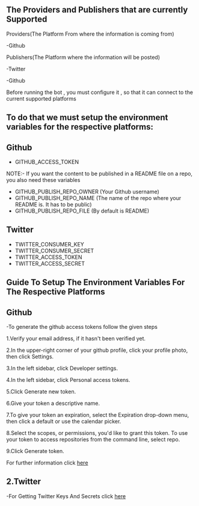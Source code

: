 The Providers and Publishers that are currently Supported
----------------------------------------------------------------------





Providers(The Platform From where the information is coming from)

-Github





Publishers(The Platform where the information will be posted)

-Twitter

-Github


Before running the bot , you must configure it , so that it can connect to the current supported platforms

To do that we must setup the environment variables for the respective platforms:
----------------------------------------------------------------------
Github 
----------------------------------------------------------------------
- GITHUB_ACCESS_TOKEN

NOTE:-
If you want the content to be published in a README file on a repo, you also need these variables
- GITHUB_PUBLISH_REPO_OWNER (Your Github username)
- GITHUB_PUBLISH_REPO_NAME (The name of the repo where your README is. It has to be public)
- GITHUB_PUBLISH_REPO_FILE (By default is README)



Twitter
----------------------------------------------------------------------
- TWITTER_CONSUMER_KEY
- TWITTER_CONSUMER_SECRET
- TWITTER_ACCESS_TOKEN
- TWITTER_ACCESS_SECRET







Guide To Setup The Environment Variables For The Respective Platforms
----------------------------------------------------------------------

Github
----------------------------------------------------------------------


-To generate the github access tokens follow the given steps

1.Verify your email address, if it hasn't been verified yet.

2.In the upper-right corner of your github profile, click your profile photo, then click Settings.

3.In the left sidebar, click Developer settings.

4.In the left sidebar, click Personal access tokens.

5.Click Generate new token.

6.Give your token a descriptive name.

7.To give your token an expiration, select the Expiration drop-down menu, then click a default or use the calendar picker.

8.Select the scopes, or permissions, you'd like to grant this token. To use your token to access repositories from the command line, select repo.

9.Click Generate token.

For further information click [here](https://docs.github.com/en/authentication/keeping-your-account-and-data-secure/creating-a-personal-access-token)


2.Twitter
----------------------------------------------------------------------
-For Getting Twitter Keys And Secrets click [here](https://developer.twitter.com/en/docs/twitter-api/getting-started/guide) 










